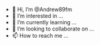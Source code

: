 - 👋 Hi, I’m @Andrew89fm
- 👀 I’m interested in ...
- 🌱 I’m currently learning ...
- 💞️ I’m looking to collaborate on ...
- 📫 How to reach me ...

<!---
Andrew89fm/Andrew89fm is a ✨ special ✨ repository because its `README.md` (this file) appears on your GitHub profile.
You can click the Preview link to take a look at your changes.
--->
